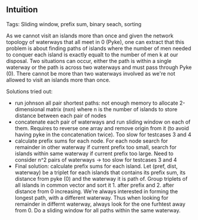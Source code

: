 ## Intuition

Tags: Sliding window, prefix sum, binary seach, sorting

As we cannot visit an islands more than once and given the network topology of waterways that all meet in 0 (Pyke), one can extract that this problem is about finding paths of islands where the number of men needed to conquer each island is exactly equalt to the number of men k at our disposal. Two situations can occur, either the path is within a single waterway or the path is across two waterways and must pass through Pyke (0). There cannot be more than two waterways involved as we're not allowed to visit an islands more than once.

Solutions tried out:
- run johnson all pair shortest paths: not enough memory to allocate 2-dimensional matrix (nxn) where n is the number of islands to store distance between each pair of nodes
- concatenate each pair of waterways and run sliding window on each of them. Requires to reverse one array and remove origin from it (to avoid having pyke in the concatenation twice). Too slow for testcases 3 and 4
- calculate prefix sums for each node. For each node search for remainder in other waterway if current prefix too small, search for islands within same waterway if current prefix too large. Need to consider n^2 pairs of waterways -> too slow for testcases 3 and 4
- Final solution: calculate prefix sums for each island. Let (pref, dist, waterway) be a triplet for each islands that contains its prefix sum, its distance from pyke (0) and the waterway it is path of. Group triplets of all islands in common vector and sort it 1. after prefix and 2. after distance from 0 increasing. We're always interested in forming the longest path, with a different waterway. Thus when looking for remainder in differnt waterway, always look for the one furhtest away from 0. Do a sliding window for all paths within the same waterway.